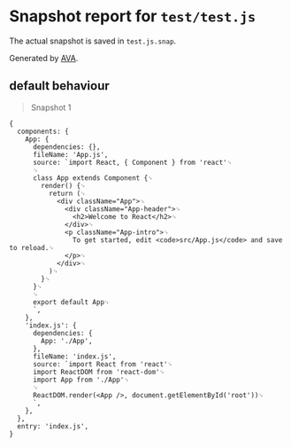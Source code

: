 # Snapshot report for `test/test.js`

The actual snapshot is saved in `test.js.snap`.

Generated by [AVA](https://ava.li).

## default behaviour

> Snapshot 1

    {
      components: {
        App: {
          dependencies: {},
          fileName: 'App.js',
          source: `import React, { Component } from 'react'␊
          ␊
          class App extends Component {␊
            render() {␊
              return (␊
                <div className="App">␊
                  <div className="App-header">␊
                    <h2>Welcome to React</h2>␊
                  </div>␊
                  <p className="App-intro">␊
                    To get started, edit <code>src/App.js</code> and save to reload.␊
                  </p>␊
                </div>␊
              )␊
            }␊
          }␊
          ␊
          export default App␊
          `,
        },
        'index.js': {
          dependencies: {
            App: './App',
          },
          fileName: 'index.js',
          source: `import React from 'react'␊
          import ReactDOM from 'react-dom'␊
          import App from './App'␊
          ␊
          ReactDOM.render(<App />, document.getElementById('root'))␊
          `,
        },
      },
      entry: 'index.js',
    }
